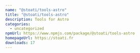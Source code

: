 ```yaml
---
name: "@stoati/tools-astro"
title: "@stoati/tools-astro"
description: Tools for Astro
categories:
  - uncategorized
npmUrl: https://www.npmjs.com/package/@stoati/tools-astro
homepageUrl: https://stoati.fr
downloads: 17
---
```

